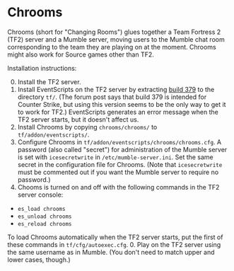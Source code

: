 Chrooms
=======

Chrooms (short for "Changing Rooms") glues together a Team Fortress 2 (TF2) server and a Mumble server, moving users to the Mumble chat room corresponding to the team they are playing on at the moment. Chrooms might also work for Source games other than TF2.

Installation instructions:

0. Install the TF2 server.
0. Install EventScripts on the TF2 server by extracting [build 379](http://forums.eventscripts.com/viewtopic.php?p=407186#p407186) to the directory `tf/`. (The forum post says that build 379 is intended for Counter Strike, but using this version seems to be the only way to get it to work for TF2.) EventScripts generates an error message when the TF2 server starts, but it doesn't affect us.
0. Install Chrooms by copying `chrooms/chrooms/` to `tf/addon/eventscripts/`.
0. Configure Chrooms in `tf/addon/eventscripts/chrooms/chrooms.cfg`. A password (also called "secret") for administration of the Mumble server is set with `icesecretwrite` in `/etc/mumble-server.ini`. Set the same secret in the configuration file for Chrooms. (Note that `icesecretwrite` must be commented out if you want the Mumble server to require no password.)
0. Chooms is turned on and off with the following commands in the TF2 server console:

 * `es_load chrooms`
 * `es_unload chrooms`
 * `es_reload chrooms`

 To load Chrooms automatically when the TF2 server starts, put the first of these commands in `tf/cfg/autoexec.cfg`.
0. Play on the TF2 server using the same username as in Mumble. (You don't need to match upper and lower cases, though.)
